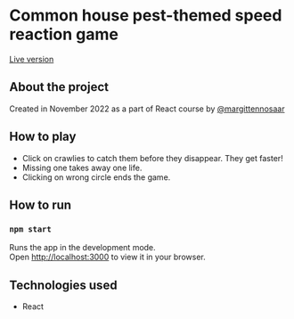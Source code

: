 # Common house pest-themed speed reaction game

[Live version](https://thriving-tanuki-8ba5b1.netlify.app/)

## About the project

Created in November 2022 as a part of React course by [@margittennosaar](https://www.github.com/margittennosaar)

## How to play

- Click on crawlies to catch them before they disappear. They get faster!
- Missing one takes away one life.
- Clicking on wrong circle ends the game.

## How to run

### `npm start`

Runs the app in the development mode.\
Open [http://localhost:3000](http://localhost:3000) to view it in your browser.

## Technologies used
- React
